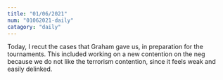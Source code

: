 ```yaml
---
title: "01/06/2021"
num: "01062021-daily"
catagory: "daily"
---
```

Today, I recut the cases that Graham gave us, in preparation for the tournaments. This included working on a new contention on the neg because we do not like the terrorism contention, since it feels weak and easily delinked.
